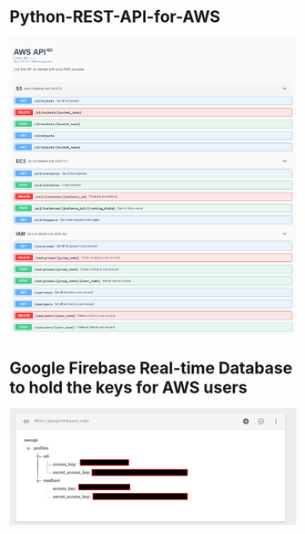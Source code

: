 # Python-REST-API-for-AWS

![AWS API](https://github.com/DarshanRaul94/Python-REST-API-for-AWS/blob/master/Screenshots/2march.png)

# Google Firebase Real-time Database to hold the keys for AWS users
![Firebase console](https://github.com/DarshanRaul94/Python-REST-API-for-AWS/blob/master/Screenshots/firebaseconsole.png)
